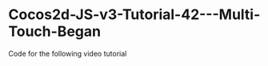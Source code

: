 Cocos2d-JS-v3-Tutorial-42---Multi-Touch-Began
=============================================

Code for the following video tutorial 

